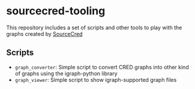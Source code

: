 # sourcecred-tooling

This repository includes a set of scripts and other tools to play with the graphs created 
by [SourceCred](https://sourcecred.io)

## Scripts

* ```graph_converter```: Simple script to convert CRED graphs into other kind of graphs using the igraph-python library
* ```graph_viewer```: Simple script to show igraph-supported graph files